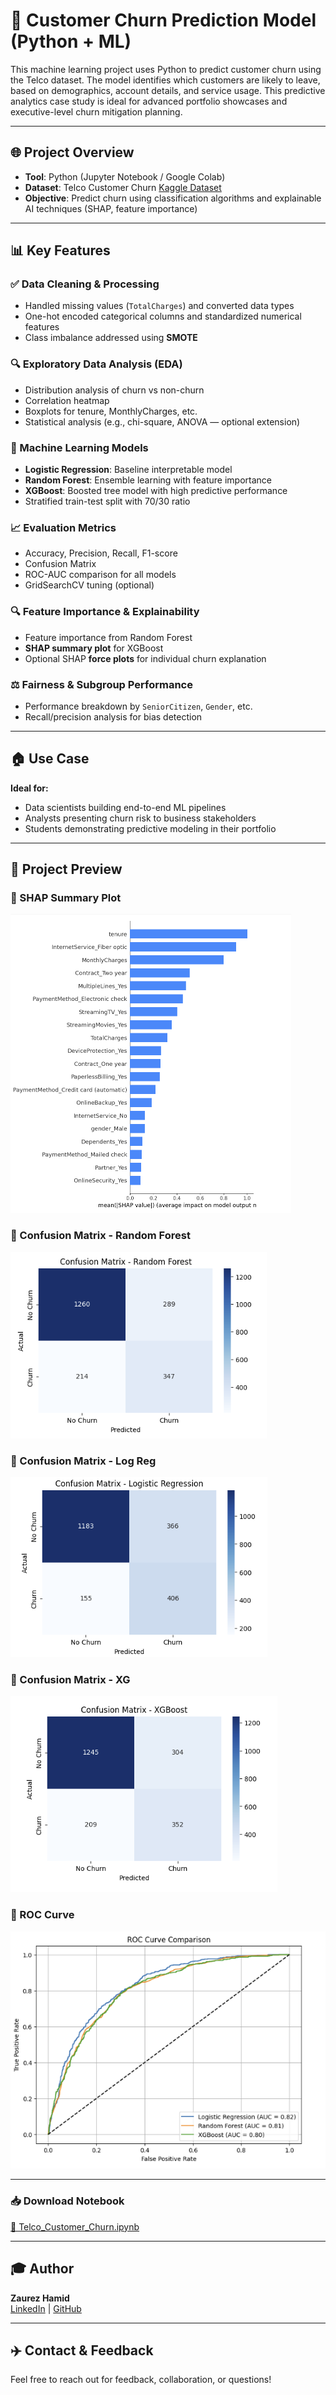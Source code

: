 # 🧠 Customer Churn Prediction Model (Python + ML)

This machine learning project uses Python to predict customer churn using the Telco dataset. The model identifies which customers are likely to leave, based on demographics, account details, and service usage. This predictive analytics case study is ideal for advanced portfolio showcases and executive-level churn mitigation planning.

---

## 🌐 Project Overview
- **Tool**: Python (Jupyter Notebook / Google Colab)  
- **Dataset**: Telco Customer Churn [Kaggle Dataset](https://www.kaggle.com/datasets/blastchar/telco-customer-churn)  
- **Objective**: Predict churn using classification algorithms and explainable AI techniques (SHAP, feature importance)

---

## 📊 Key Features

### ✅ Data Cleaning & Processing
- Handled missing values (`TotalCharges`) and converted data types  
- One-hot encoded categorical columns and standardized numerical features  
- Class imbalance addressed using **SMOTE**

### 🔍 Exploratory Data Analysis (EDA)
- Distribution analysis of churn vs non-churn  
- Correlation heatmap  
- Boxplots for tenure, MonthlyCharges, etc.  
- Statistical analysis (e.g., chi-square, ANOVA — optional extension)

### 🧠 Machine Learning Models
- **Logistic Regression**: Baseline interpretable model  
- **Random Forest**: Ensemble learning with feature importance  
- **XGBoost**: Boosted tree model with high predictive performance  
- Stratified train-test split with 70/30 ratio

### 📈 Evaluation Metrics
- Accuracy, Precision, Recall, F1-score  
- Confusion Matrix  
- ROC-AUC comparison for all models  
- GridSearchCV tuning (optional)

### 🔍 Feature Importance & Explainability
- Feature importance from Random Forest  
- **SHAP summary plot** for XGBoost  
- Optional SHAP **force plots** for individual churn explanation

### ⚖️ Fairness & Subgroup Performance
- Performance breakdown by `SeniorCitizen`, `Gender`, etc.  
- Recall/precision analysis for bias detection

---

## 🏠 Use Case
**Ideal for:**
- Data scientists building end-to-end ML pipelines  
- Analysts presenting churn risk to business stakeholders  
- Students demonstrating predictive modeling in their portfolio

---

## 📄 Project Preview

### 🔹 SHAP Summary Plot

![SHAP Summary](https://github.com/Zaurezzh/Zaurez-Analytics-Portfolio/blob/main/Assets/SHAP%20Summary%20Plot.PNG)

### 🔹 Confusion Matrix - Random Forest

![Confusion Matrix - RF](https://github.com/Zaurezzh/Zaurez-Analytics-Portfolio/blob/main/Assets/Confusion%20Matrix-RF.PNG)

### 🔹 Confusion Matrix - Log Reg

![Confusion Matrix - LR](https://github.com/Zaurezzh/Zaurez-Analytics-Portfolio/blob/main/Assets/Confusion%20Matrix-LR.PNG)

### 🔹 Confusion Matrix - XG

![Confusion Matrix - XG](https://github.com/Zaurezzh/Zaurez-Analytics-Portfolio/blob/main/Assets/Confusion%20Matrix-XG.PNG)

### 🔹 ROC Curve

![ROC Comparison](https://github.com/Zaurezzh/Zaurez-Analytics-Portfolio/blob/main/Assets/ROC%20Curve.PNG)

---

### 📥 Download Notebook
[📘 Telco_Customer_Churn.ipynb](https://github.com/Zaurezzh/Zaurez-Analytics-Portfolio/blob/main/Predictive_Modeling/Customer_Churn_XGBoost/Telco_Customer_Churn.ipynb)

---

## 🎓 Author
**Zaurez Hamid**  
[LinkedIn](https://www.linkedin.com/in/zaurez-h/) | [GitHub](https://github.com/Zaurezzh)

---

## ✈️ Contact & Feedback
Feel free to reach out for feedback, collaboration, or questions!

